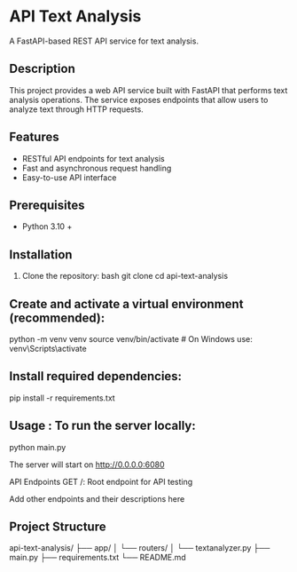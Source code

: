 # API Text Analysis

A FastAPI-based REST API service for text analysis.

## Description

This project provides a web API service built with FastAPI that performs text analysis operations. The service exposes endpoints that allow users to analyze text through HTTP requests.

## Features

- RESTful API endpoints for text analysis
- Fast and asynchronous request handling
- Easy-to-use API interface

## Prerequisites

- Python 3.10 +

## Installation

1. Clone the repository:
bash
git clone <repository-url>
cd api-text-analysis

## Create and activate a virtual environment (recommended):
python -m venv venv
source venv/bin/activate  # On Windows use: venv\Scripts\activate

## Install required dependencies:
pip install -r requirements.txt

## Usage : To run the server locally:

python main.py

The server will start on http://0.0.0.0:6080

API Endpoints
GET /: Root endpoint for API testing

Add other endpoints and their descriptions here

## Project Structure
api-text-analysis/
├── app/
│   └── routers/
│       └── textanalyzer.py
├── main.py
├── requirements.txt
└── README.md


